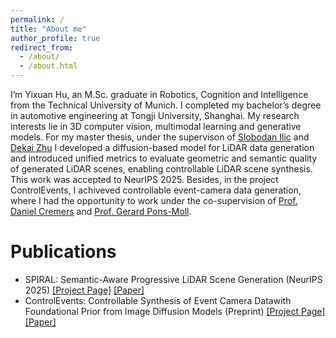 ```yaml
---
permalink: /
title: "About me"
author_profile: true
redirect_from: 
  - /about/
  - /about.html
---
```


I’m Yixuan Hu, an M.Sc. graduate in Robotics, Cognition and Intelligence from the Technical University of Munich. I completed my bachelor’s degree in automotive engineering at Tongji University, Shanghai. My research interests lie in 3D computer vision, multimodal learning and generative models. For my master thesis, under the supervison of [Slobodan Ilic](https://www.cs.cit.tum.de/en/camp/members/senior-affiliates/slobodan-ilic/) and [Dekai Zhu](https://dekai21.github.io/) I developed a diffusion-based model for LiDAR data generation and introduced unified metrics to evaluate geometric and semantic quality of generated LiDAR scenes, enabling controllable LiDAR scene synthesis. This work was accepted to NeurIPS 2025. Besides, in the project ControlEvents, I achiveved controllable event-camera data generation, where I had the opportunity to work under the co-supervision of [Prof. Daniel Cremers](https://cvg.cit.tum.de/members/cremers) and [Prof. Gerard Pons-Moll](https://virtualhumans.mpi-inf.mpg.de/people/pons-moll.html).


<!-- This is the front page of a website that is powered by the [Academic Pages template](https://github.com/academicpages/academicpages.github.io) and hosted on GitHub pages. [GitHub pages](https://pages.github.com) is a free service in which websites are built and hosted from code and data stored in a GitHub repository, automatically updating when a new commit is made to the repository. This template was forked from the [Minimal Mistakes Jekyll Theme](https://mmistakes.github.io/minimal-mistakes/) created by Michael Rose, and then extended to support the kinds of content that academics have: publications, talks, teaching, a portfolio, blog posts, and a dynamically-generated CV. Incidentally, these same features make it a great template for anyone that needs to show off a professional template!

 You can fork [this template](https://github.com/academicpages/academicpages.github.io) right now, modify the configuration and Markdown files, add your own PDFs and other content, and have your own site for free, with no ads! -->

Publications
======
- SPIRAL: Semantic-Aware Progressive LiDAR Scene Generation (NeurIPS 2025)  [[Project Page]](https://dekai21.github.io/SPIRAL/) 
[[Paper]](https://arxiv.org/abs/2505.22643)
- ControlEvents: Controllable Synthesis of Event Camera Datawith Foundational Prior from Image Diffusion Models (Preprint)  [[Project Page]](https://yuxuan-xue.com/controlevents)  [[Paper]](https://www.arxiv.org/abs/2509.22864)

